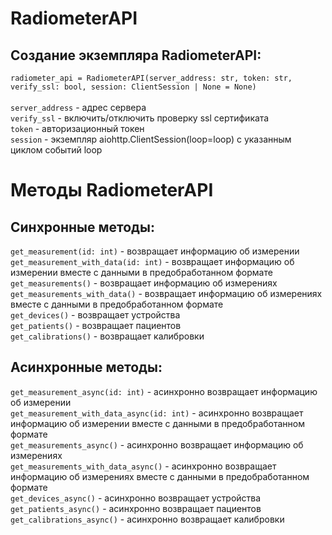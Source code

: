 # RadiometerAPI

<h2> Создание экземпляра RadiometerAPI: </h2>

`radiometer_api = RadiometerAPI(server_address: str, token: str, verify_ssl: bool, session: ClientSession | None = None)` <br />
<br />
`server_address` - адрес сервера <br />
`verify_ssl` - включить/отключить проверку ssl сертификата<br />
`token` - авторизационный токен <br />
`session` - экземпляр aiohttp.ClientSession(loop=loop) с указанным циклом событий loop <br />

# Методы RadiometerAPI

<h2> Синхронные методы: </h2>

`get_measurement(id: int)` - возвращает информацию об измерении <br />
`get_measurement_with_data(id: int)` - возвращает информацию об измерении вместе с данными в предобработанном формате <br />
`get_measurements()` - возвращает информацию об измерениях <br />
`get_measurements_with_data()` - возвращает информацию об измерениях вместе с данными в предобработанном формате <br />
`get_devices()` - возвращает устройства <br />
`get_patients()` - возвращает пациентов <br />
`get_calibrations()` - возвращает калибровки <br />

<h2> Асинхронные методы: </h2>

`get_measurement_async(id: int)` - асинхронно возвращает информацию об измерении <br />
`get_measurement_with_data_async(id: int)` - асинхронно возвращает информацию об измерении вместе с данными в предобработанном формате <br />
`get_measurements_async()` - асинхронно возвращает информацию об измерениях <br />
`get_measurements_with_data_async()` - асинхронно возвращает информацию об измерениях вместе с данными в предобработанном формате <br />
`get_devices_async()` - асинхронно возвращает устройства <br />
`get_patients_async()` - асинхронно возвращает пациентов <br />
`get_calibrations_async()` - асинхронно возвращает калибровки <br />
